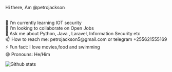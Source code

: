 <p style='float:right;'>
   <p>Hi there, Am @petrojackson</p>
   <br/>🌱 I’m currently learning IOT security
   <br/>👯 I’m looking to collaborate on Open Jobs
   <br/>💬 Ask me about Python, Java , Laravel, Information Security etc
   <br/>📫 How to reach me: petrojackson5@gmail.com or telegram +255621555169
   <br/>⚡ Fun fact: I love movies,food and swimming
   <br/>😄 Pronouns: He/Him
   
 </p>
 
 ![Github stats](https://github-readme-stats.vercel.app/api?username=iampetrojackson)
 
